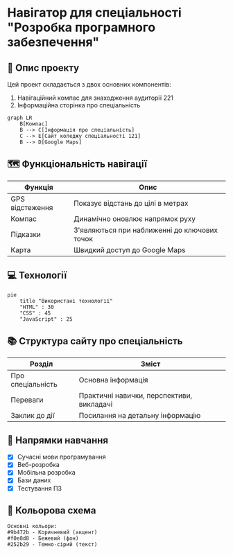 
# Навігатор для спеціальності "Розробка програмного забезпечення"

## 📱 Опис проекту

Цей проект складається з двох основних компонентів:
1. Навігаційний компас для знаходження аудиторії 221
2. Інформаційна сторінка про спеціальність

```mermaid
graph LR
    B[Компас]
    B --> C[Інформація про спеціальність]
    C --> E[Сайт коледжу спеціальності 121]
    B --> D[Google Maps]
```

## 🗺️ Функціональність навігації

| Функція | Опис |
|---------|------|
| GPS відстеження | Показує відстань до цілі в метрах |
| Компас | Динамічно оновлює напрямок руху |
| Підказки | З'являються при наближенні до ключових точок |
| Карта | Швидкий доступ до Google Maps |

## 💻 Технології

```mermaid
pie
    title "Використані технології"
    "HTML" : 30
    "CSS" : 45
    "JavaScript" : 25
```

## 📚 Структура сайту про спеціальність

| Розділ | Зміст |
|--------|--------|
| Про спеціальність | Основна інформація |
| Переваги | Практичні навички, перспективи, викладачі |
| Заклик до дії | Посилання на детальну інформацію |

## 🎯 Напрямки навчання

- [x] Сучасні мови програмування
- [x] Веб-розробка
- [x] Мобільна розробка
- [x] Бази даних
- [x] Тестування ПЗ

## 🎨 Кольорова схема

```
Основні кольори:
#9b472b - Коричневий (акцент)
#f0e8d8 - Бежевий (фон)
#252b29 - Темно-сірий (текст)
```
